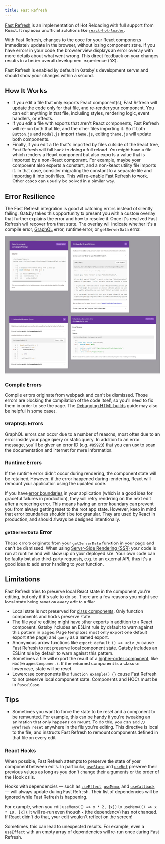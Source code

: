 ```yaml
---
title: Fast Refresh
---
```


[Fast Refresh](https://www.npmjs.com/package/react-refresh) is an implementation of Hot Reloading with full support from React. It replaces unofficial solutions like [`react-hot-loader`](https://github.com/gaearon/react-hot-loader).

With Fast Refresh, changes to the code for your React components immediately update in the browser, without losing component state. If you have errors in your code, the browser view displays an error overlay with more details about what went wrong. This direct feedback on your changes results in a better overall development experience (DX).

Fast Refresh is enabled by default in Gatsby's development server and should show your changes within a second.

## How It Works

- If you edit a file that only exports React component(s), Fast Refresh will update the code only for that file, and re-render your component. You can edit anything in that file, including styles, rendering logic, event handlers, or effects.
- If you edit a file with exports that aren't React components, Fast Refresh will re-run both that file, and the other files importing it. So if both `Button.js` and `Modal.js` import `theme.js`, editing `theme.js` will update both components.
- Finally, if you edit a file that's imported by files outside of the React tree, Fast Refresh will fall back to doing a full reload. You might have a file which renders a React component but also exports a value that is imported by a non-React component. For example, maybe your component also exports a constant, and a non-React utility file imports it. In that case, consider migrating the constant to a separate file and importing it into both files. This will re-enable Fast Refresh to work. Other cases can usually be solved in a similar way.

## Error Resilience

The Fast Refresh integration is good at catching errors instead of silently failing. Gatsby takes this opportunity to present you with a custom overlay that further explains the error and how to resolve it. Once it's resolved Fast Refresh will recover from that state. The overlay will indicate whether it's a compile error, [GraphQL](/docs/glossary#graphql) error, runtime error, or `getServerData` error.

![Four error overlays from left to right, top to bottom: Compile error, GraphQL errors, runtime errors, and getServerData error](../../images/error-overlays.jpg)

### Compile Errors

Compile errors originate from webpack and can't be dismissed. Those errors are blocking the compilation of the code itself, so you'll need to fix them in order to see the page. The [Debugging HTML builds](/docs/debugging-html-builds/) guide may also be helpful in some cases.

### GraphQL Errors

GraphQL errors can occur due to a number of reasons, most often due to an error inside your page query or static query. In addition to an error message, you'll be given an error ID (e.g. `#85923`) that you can use to scan the documentation and internet for more information.

### Runtime Errors

If the runtime error didn't occur during rendering, the component state will be retained. However, if the error happened during rendering, React will remount your application using the updated code.

If you have [error boundaries](https://reactjs.org/docs/error-boundaries) in your application (which is a good idea for graceful failures in production), they will retry rendering on the next edit after a rendering error. This means having an error boundary can prevent you from always getting reset to the root app state. However, keep in mind that error boundaries shouldn't be too granular. They are used by React in production, and should always be designed intentionally.

### `getServerData` Error

These errors originate from your `getServerData` function in your page and can't be dismissed. When using [Server-Side Rendering (SSR)](/docs/reference/rendering-options/server-side-rendering/) your code is run at runtime and will show up on your deployed site. Your own code can be faulty but also third-party requests, e.g. to an external API, thus it's a good idea to add error handling to your function.

## Limitations

Fast Refresh tries to preserve local React state in the component you're editing, but only if it's safe to do so. There are a few reasons you might see local state being reset on every edit to a file:

- Local state is not preserved for [class components](https://reactjs.org/docs/components-and-props.html#function-and-class-components). Only function components and hooks preserve state.
- The file you're editing might have other exports in addition to a React component. Gatsby includes an ESLint rule by default to warn against this pattern in pages: Page templates must only export one default export (the page) and `query` as a named export.
- Anonymous arrow functions like `export default () => <div />` cause Fast Refresh to not preserve local component state. Gatsby includes an ESLint rule by default to warn against this pattern.
- Sometimes a file will export the result of a [higher-order component](https://reactjs.org/docs/higher-order-components), like `HOC(WrappedComponent)`. If the returned component is a class or lowercase, state will be reset.
- Lowercase components like `function example() {}` cause Fast Refresh to not preserve local component state. Components and HOCs must be in `PascalCase`.

## Tips

- Sometimes you want to force the state to be reset and a component to be remounted. For example, this can be handy if you're tweaking an animation that only happens on mount. To do this, you can add `// @refresh reset` anywhere in the file you're editing. This directive is local to the file, and instructs Fast Refresh to remount components defined in that file on every edit.

### React Hooks

When possible, Fast Refresh attempts to preserve the state of your component between edits. In particular, [`useState`](https://reactjs.org/docs/hooks-reference.html#usestate) and [`useRef`](https://reactjs.org/docs/hooks-reference.html#useref) preserve their previous values as long as you don't change their arguments or the order of the Hook calls.

Hooks with dependencies — such as [`useEffect`](https://reactjs.org/docs/hooks-reference.html#useeffect), [`useMemo`](https://reactjs.org/docs/hooks-reference.html#usememo), and [`useCallback`](https://reactjs.org/docs/hooks-reference.html#usecallback) — will always update during Fast Refresh. Their list of dependencies will be ignored while Fast Refresh is happening.

For example, when you edit `useMemo(() => x * 2, [x])` to `useMemo(() => x * 10, [x])`, it will re-run even though `x` (the dependency) has not changed. If React didn't do that, your edit wouldn't reflect on the screen!

Sometimes, this can lead to unexpected results. For example, even a `useEffect` with an empty array of dependencies will re-run once during Fast Refresh.

